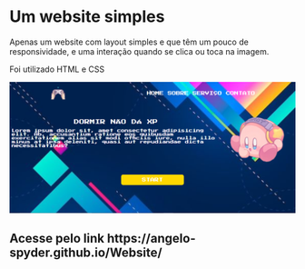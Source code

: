 <h1>Um website simples</h1>
<p>Apenas um website com layout simples e que têm um pouco de responsividade, e uma interação quando se clica ou toca na imagem.</p>
<p>Foi utilizado HTML e CSS</p>
<img src="capa-website.png" alt="Imagem do site">
<h2>Acesse pelo link https://angelo-spyder.github.io/Website/</h2>